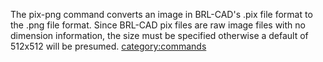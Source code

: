 The pix-png command converts an image in BRL-CAD's .pix file format to
the .png file format. Since BRL-CAD pix files are raw image files with
no dimension information, the size must be specified otherwise a default
of 512x512 will be presumed.
[category:commands](category:commands "wikilink")